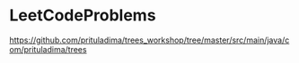 # LeetCodeProblems

https://github.com/prituladima/trees_workshop/tree/master/src/main/java/com/prituladima/trees